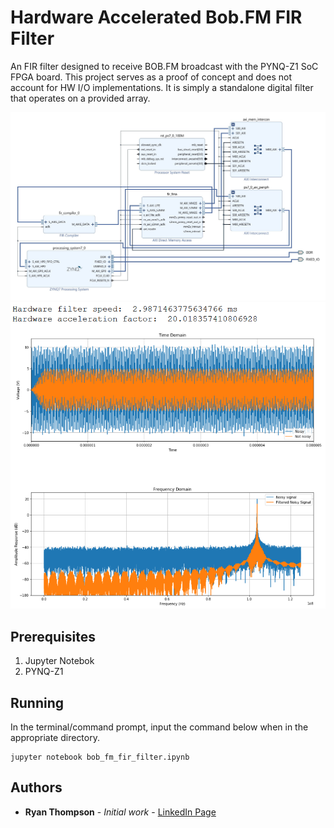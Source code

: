 # Hardware Accelerated Bob.FM FIR Filter
An FIR filter designed to receive BOB.FM broadcast with the PYNQ-Z1 SoC FPGA board. This project serves as a proof of concept and does not account for HW I/O implementations. It is simply a standalone digital filter that operates on a provided array.

![Block Design](images/block_design.jpg)
![Block Design](images/hw_speed.png)

## Prerequisites

1. Jupyter Notebok 
2. PYNQ-Z1


## Running
In the terminal/command prompt, input the command below when in the appropriate directory.
```
jupyter notebook bob_fm_fir_filter.ipynb
```
## Authors

* **Ryan Thompson** - *Initial work* - [LinkedIn Page](https://www.linkedin.com/in/rthomp10/)
